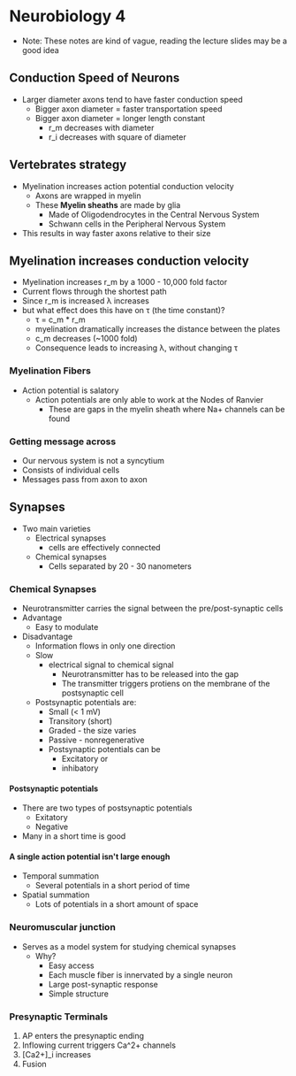 # Neurobiology 4
+ Note: These notes are kind of vague, reading the lecture slides may be a good
  idea

## Conduction Speed of Neurons
+ Larger diameter axons tend to have faster conduction speed
    + Bigger axon diameter = faster transportation speed
    + Bigger axon diameter = longer length constant
        + r_m decreases with diameter
        + r_i decreases with square of diameter

## Vertebrates strategy
+ Myelination increases action potential conduction velocity
    + Axons are wrapped in myelin
    + These **Myelin sheaths** are made by glia
        + Made of Oligodendrocytes in the Central Nervous System 
        + Schwann cells in the Peripheral Nervous System
+ This results in way faster axons relative to their size

## Myelination increases conduction velocity
+ Myelination increases r_m by a 1000 - 10,000 fold factor
+ Current flows through the shortest path
+ Since r_m is increased λ increases
+ but what effect does this have on τ (the time constant)?
    + τ = c_m * r_m
    + myelination dramatically increases the distance between the plates
    + c_m decreases (~1000 fold)
    + Consequence leads to increasing λ, without changing τ

### Myelination Fibers
+ Action potential is salatory
    + Action potentials are only able to work at the Nodes of Ranvier
        + These are gaps in the myelin sheath where Na+ channels can be found

### Getting message across
+ Our nervous system is not a syncytium
+ Consists of individual cells
+ Messages pass from axon to axon

## Synapses
+ Two main varieties
    + Electrical synapses
        + cells are effectively connected
    + Chemical synapses
        + Cells separated by 20 - 30 nanometers

### Chemical Synapses
+ Neurotransmitter carries the signal between the pre/post-synaptic cells
+ Advantage
    + Easy to modulate
+ Disadvantage
    + Information flows in only one direction
    + Slow
        + electrical signal to chemical signal
            + Neurotransmitter has to be released into the gap
            + The transmitter triggers protiens on the membrane of the
              postsynaptic cell
    + Postsynaptic potentials are:
        + Small (< 1 mV)
        + Transitory (short)
        + Graded - the size varies
        + Passive - nonregenerative
        + Postsynaptic potentials can be
            + Excitatory or 
            + inhibatory

#### Postsynaptic potentials
+ There are two types of postsynaptic potentials
    + Exitatory
    + Negative
+ Many in a short time is good

#### A single action potential isn't large enough
+ Temporal summation
    + Several potentials in a short period of time
+ Spatial summation
    + Lots of potentials in a short amount of space


### Neuromuscular junction
+ Serves as a model system for studying chemical synapses
    + Why?
        + Easy access
        + Each muscle fiber is innervated by a single neuron
        + Large post-synaptic response
        + Simple structure

### Presynaptic Terminals
1. AP enters the presynaptic ending
2. Inflowing current triggers Ca^2+ channels
3. [Ca2+]\_i increases
4. Fusion
